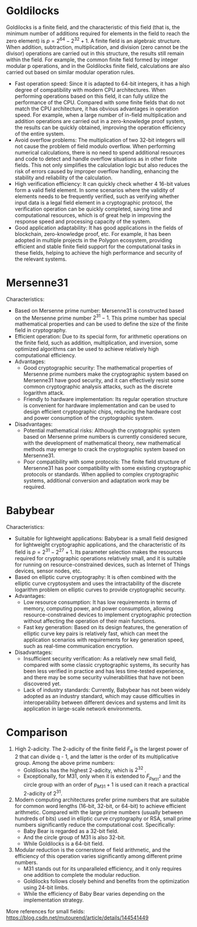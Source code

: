 # Goldilocks
Goldilocks is a finite field, and the characteristic of this field (that is, the minimum number of additions required for elements in the field to reach the zero element) is $p=2^{64}−2^{32}+1$. A finite field is an algebraic structure. When addition, subtraction, multiplication, and division (zero cannot be the divisor) operations are carried out in this structure, the results still remain within the field. For example, the common finite field formed by integer modular p operations, and in the Goldilocks finite field, calculations are also carried out based on similar modular operation rules.
* Fast operation speed: Since it is adapted to 64-bit integers, it has a high degree of compatibility with modern CPU architectures. When performing operations based on this field, it can fully utilize the performance of the CPU. Compared with some finite fields that do not match the CPU architecture, it has obvious advantages in operation speed. For example, when a large number of in-field multiplication and addition operations are carried out in a zero-knowledge proof system, the results can be quickly obtained, improving the operation efficiency of the entire system.
* Avoid overflow problems: The multiplication of two 32-bit integers will not cause the problem of field modulo overflow. When performing numerical calculations, there is no need to spend additional resources and code to detect and handle overflow situations as in other finite fields. This not only simplifies the calculation logic but also reduces the risk of errors caused by improper overflow handling, enhancing the stability and reliability of the calculation.
* High verification efficiency: It can quickly check whether 4 16-bit values form a valid field element. In some scenarios where the validity of elements needs to be frequently verified, such as verifying whether input data is a legal field element in a cryptographic protocol, the verification operation can be quickly completed, saving time and computational resources, which is of great help in improving the response speed and processing capacity of the system.
* Good application adaptability: It has good applications in the fields of blockchain, zero-knowledge proof, etc. For example, it has been adopted in multiple projects in the Polygon ecosystem, providing efficient and stable finite field support for the computational tasks in these fields, helping to achieve the high performance and security of the relevant systems.

# Mersenne31
Characteristics:
* Based on Mersenne prime number: Mersenne31 is constructed based on the Mersenne prime number $2^{31} - 1$. This prime number has special mathematical properties and can be used to define the size of the finite field in cryptography.
* Efficient operation: Due to its special form, for arithmetic operations on the finite field, such as addition, multiplication, and inversion, some optimized algorithms can be used to achieve relatively high computational efficiency.
* Advantages:
    * Good cryptographic security: The mathematical properties of Mersenne prime numbers make the cryptographic system based on Mersenne31 have good security, and it can effectively resist some common cryptographic analysis attacks, such as the discrete logarithm attack.
    * Friendly to hardware implementation: Its regular operation structure is convenient for hardware implementation and can be used to design efficient cryptographic chips, reducing the hardware cost and power consumption of the cryptographic system.
* Disadvantages:
    * Potential mathematical risks: Although the cryptographic system based on Mersenne prime numbers is currently considered secure, with the development of mathematical theory, new mathematical methods may emerge to crack the cryptographic system based on Mersenne31.
    * Poor compatibility with some protocols: The finite field structure of Mersenne31 has poor compatibility with some existing cryptographic protocols or standards. When applied to complex cryptographic systems, additional conversion and adaptation work may be required.

# Babybear
Characteristics:
* Suitable for lightweight applications: Babybear is a small field designed for lightweight cryptographic applications, and the characteristic of its field is $p=2^{31}-2^{27}+1$. Its parameter selection makes the resources required for cryptographic operations relatively small, and it is suitable for running on resource-constrained devices, such as Internet of Things devices, sensor nodes, etc.
* Based on elliptic curve cryptography: It is often combined with the elliptic curve cryptosystem and uses the intractability of the discrete logarithm problem on elliptic curves to provide cryptographic security.
* Advantages:
    * Low resource consumption: It has low requirements in terms of memory, computing power, and power consumption, allowing resource-constrained devices to implement cryptographic protection without affecting the operation of their main functions.
    * Fast key generation: Based on its design features, the generation of elliptic curve key pairs is relatively fast, which can meet the application scenarios with requirements for key generation speed, such as real-time communication encryption.
* Disadvantages:
    * Insufficient security verification: As a relatively new small field, compared with some classic cryptographic systems, its security has been less verified in practice and has less time-tested experience, and there may be some security vulnerabilities that have not been discovered yet.
    * Lack of industry standards: Currently, Babybear has not been widely adopted as an industry standard, which may cause difficulties in interoperability between different devices and systems and limit its application in large-scale network environments.

# Comparison
1. High 2-adicity. The 2-adicity of the finite field $F_q$ is the largest power of 2 that can divide q - 1, and the latter is the order of its multiplicative group. Among the above prime numbers:
    * Goldilocks has the highest 2-adicity, which is  $2^{32}$ .
    * Exceptionally, for M31, only when it is extended to $F_{p^2_{M31}}$ and the circle group with an order of $p_{M31}+1$ is used can it reach a practical 2-adicity of $2^{31}$.
2. Modern computing architectures prefer prime numbers that are suitable for common word lengths (16-bit, 32-bit, or 64-bit) to achieve efficient arithmetic. Compared with the large prime numbers (usually between hundreds of bits) used in elliptic curve cryptography or RSA, small prime numbers significantly reduce the computational cost. Specifically:
    * Baby Bear is regarded as a 32-bit field.
    * And the circle group of M31 is also 32-bit.
    * While Goldilocks is a 64-bit field.
3. Modular reduction is the cornerstone of field arithmetic, and the efficiency of this operation varies significantly among different prime numbers.
    * M31 stands out for its unparalleled efficiency, and it only requires one addition to complete the modular reduction.
    * Goldilocks follows closely behind and benefits from the optimization using 24-bit limbs.
    * While the efficiency of Baby Bear varies depending on the implementation strategy.
    
More references for small fields: https://blog.csdn.net/mutourend/article/details/144541449
